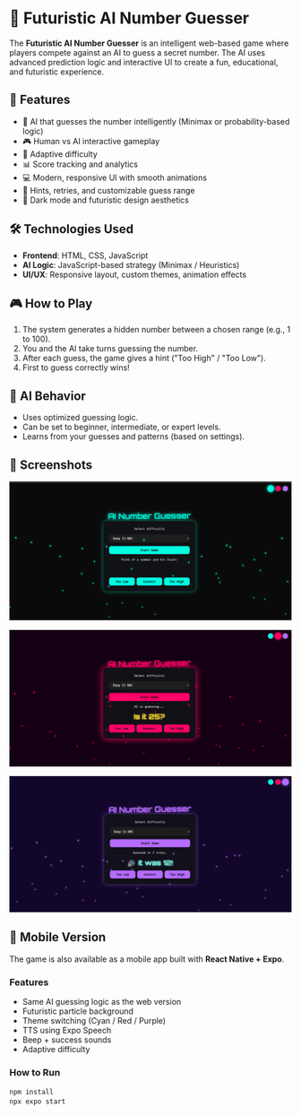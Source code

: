 # 🎯 Futuristic AI Number Guesser

The **Futuristic AI Number Guesser** is an intelligent web-based game where players compete against an AI to guess a secret number. The AI uses advanced prediction logic and interactive UI to create a fun, educational, and futuristic experience.

## 🚀 Features

- 🤖 AI that guesses the number intelligently (Minimax or probability-based logic)
- 🎮 Human vs AI interactive gameplay
- 🧠 Adaptive difficulty
- 📊 Score tracking and analytics
- 💻 Modern, responsive UI with smooth animations
- 🔮 Hints, retries, and customizable guess range
- 🌙 Dark mode and futuristic design aesthetics

## 🛠️ Technologies Used

- **Frontend**: HTML, CSS, JavaScript
- **AI Logic**: JavaScript-based strategy (Minimax / Heuristics)
- **UI/UX**: Responsive layout, custom themes, animation effects


## 🎮 How to Play

1. The system generates a hidden number between a chosen range (e.g., 1 to 100).
2. You and the AI take turns guessing the number.
3. After each guess, the game gives a hint ("Too High" / "Too Low").
4. First to guess correctly wins!

## 🧠 AI Behavior

- Uses optimized guessing logic.
- Can be set to beginner, intermediate, or expert levels.
- Learns from your guesses and patterns (based on settings).

## 📸 Screenshots
![Neon Cyan](Screenshots/NeonCyan.png)

![Neon Red](Screenshots/NeonRed.png)

![Violet](Screenshots/Violet.png)


## 📱 Mobile Version

The game is also available as a mobile app built with **React Native + Expo**.

### Features

- Same AI guessing logic as the web version
- Futuristic particle background
- Theme switching (Cyan / Red / Purple)
- TTS using Expo Speech
- Beep + success sounds
- Adaptive difficulty

### How to Run

```bash
npm install
npx expo start

